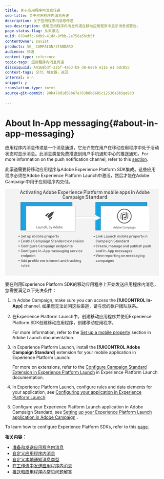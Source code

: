 ```yaml
---
title: 关于应用程序内消息传递
seo-title: 关于应用程序内消息传递
description: 关于应用程序内消息传递
seo-description: 使用应用程序内消息传递在移动应用程序中显示消息或警告。
page-status-flag: 从未激活
uuid: 6784dfc-6db9-41dd-9fbb-2e756a5bcb5f
contentOwner: saviat
products: SG_ CAMPAIGN/STANDARD
audience: 频道
content-type: reference
topic-tags: 应用程序内消息传递
discoiquuid: A4168bdf-22bf-4ab3-b9 d8-6e76 e116 e1 bdc055
context-tags: 交付，触发器，返回
internal: n n
snippet: y
translation-type: tm+mt
source-git-commit: 90b478d1d58b67e763b8b6685c12530a5b5ee9c3

---
```



# About In-App messaging{#about-in-app-messaging}

应用程序内消息传递是一个消息通道，它允许您在用户在移动应用程序中处于活动状态时显示消息。此消息类型免费推送到用户手机通知中心的推送通知。For more information on the push notification channel, refer to this [section](../../channels/using/about-push-notifications.md).

此渠道需要将移动应用程序与Adobe Experience Platform SDK集成。这些应用程序必须在Adobe Experience Platform Launch中激活，然后才能在Adobe Campaign中用于应用程序内交付。

![](assets/launch_campaign.png)

要在利用Experience Platform SDK的移动应用程序上开始发送应用程序内消息，您需要满足以下先决条件：

1. In Adobe Campaign, make sure you can access the **[!UICONTROL In-App]** channel. 如果您无法访问这些渠道，请与您的帐户团队联系。
1. 在Experience Platform Launch中，创建移动应用程序并使用Experience Platform SDK创建移动应用程序，创建移动应用程序。

   For more information, refer to the [Set up a mobile property](https://aep-sdks.gitbook.io/docs/getting-started/create-a-mobile-property) section in Adobe Launch documentation.

1. In Experience Platform Launch, install the **[!UICONTROL Adobe Campaign Standard]** extension for your mobile application in Experience Platform Launch:

   For more on extensions, refer to the [Configure Campaign Standard Extension in Experience Platform Launch](https://aep-sdks.gitbook.io/docs/using-mobile-extensions/adobe-campaign-standard) in Experience Platform Launch documentation.

1. In Experience Platform Launch, configure rules and data elements for your application, see [Configuring your application in Experience Platform Launch](https://helpx.adobe.com/campaign/kb/configuring-app-sdk.html#ConfiguringyourapplicationinLaunch)
1. Configure your Experience Platform Launch application in Adobe Campaign Standard, see [Setting up your Experience Platform Launch application in Adobe Campaign](https://helpx.adobe.com/campaign/kb/configuring-app-sdk.html#SettingupyourAdobeLaunchapplicationinAdobeCampaign) .

To learn how to configure Experience Platform SDKs, refer to this [page](https://helpx.adobe.com/campaign/kb/configuring-app-sdk.html).

**相关内容：**

* [准备和发送应用程序内消息](../../channels/using/preparing-and-sending-an-in-app-message.md)
* [自定义应用程序内消息](../../channels/using/customizing-an-in-app-message.md)
* [自定义本地通知消息类型](../../channels/using/customizing-an-in-app-message.md#customizing-a-local-notification-message-type)
* [在工作流中发送应用程序内消息](../../automating/using/in-app-delivery.md)
* [推送和应用程序内常见问题解答](https://helpx.adobe.com/campaign/kb/push_inapp_faq.html)